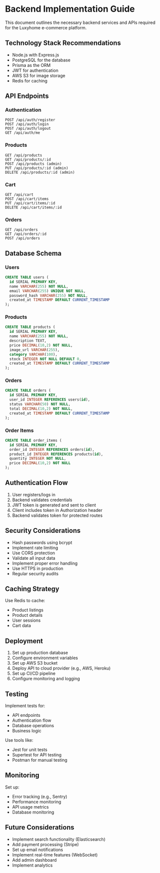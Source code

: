 # Backend Implementation Guide

This document outlines the necessary backend services and APIs required for the Luxyhome e-commerce platform.

## Technology Stack Recommendations

- Node.js with Express.js
- PostgreSQL for the database
- Prisma as the ORM
- JWT for authentication
- AWS S3 for image storage
- Redis for caching

## API Endpoints

### Authentication
```
POST /api/auth/register
POST /api/auth/login
POST /api/auth/logout
GET /api/auth/me
```

### Products
```
GET /api/products
GET /api/products/:id
POST /api/products (admin)
PUT /api/products/:id (admin)
DELETE /api/products/:id (admin)
```

### Cart
```
GET /api/cart
POST /api/cart/items
PUT /api/cart/items/:id
DELETE /api/cart/items/:id
```

### Orders
```
GET /api/orders
GET /api/orders/:id
POST /api/orders
```

## Database Schema

### Users
```sql
CREATE TABLE users (
  id SERIAL PRIMARY KEY,
  name VARCHAR(255) NOT NULL,
  email VARCHAR(255) UNIQUE NOT NULL,
  password_hash VARCHAR(255) NOT NULL,
  created_at TIMESTAMP DEFAULT CURRENT_TIMESTAMP
);
```

### Products
```sql
CREATE TABLE products (
  id SERIAL PRIMARY KEY,
  name VARCHAR(255) NOT NULL,
  description TEXT,
  price DECIMAL(10,2) NOT NULL,
  image_url VARCHAR(255),
  category VARCHAR(100),
  stock INTEGER NOT NULL DEFAULT 0,
  created_at TIMESTAMP DEFAULT CURRENT_TIMESTAMP
);
```

### Orders
```sql
CREATE TABLE orders (
  id SERIAL PRIMARY KEY,
  user_id INTEGER REFERENCES users(id),
  status VARCHAR(50) NOT NULL,
  total DECIMAL(10,2) NOT NULL,
  created_at TIMESTAMP DEFAULT CURRENT_TIMESTAMP
);
```

### Order Items
```sql
CREATE TABLE order_items (
  id SERIAL PRIMARY KEY,
  order_id INTEGER REFERENCES orders(id),
  product_id INTEGER REFERENCES products(id),
  quantity INTEGER NOT NULL,
  price DECIMAL(10,2) NOT NULL
);
```

## Authentication Flow

1. User registers/logs in
2. Backend validates credentials
3. JWT token is generated and sent to client
4. Client includes token in Authorization header
5. Backend validates token for protected routes

## Security Considerations

- Hash passwords using bcrypt
- Implement rate limiting
- Use CORS protection
- Validate all input data
- Implement proper error handling
- Use HTTPS in production
- Regular security audits

## Caching Strategy

Use Redis to cache:
- Product listings
- Product details
- User sessions
- Cart data

## Deployment

1. Set up production database
2. Configure environment variables
3. Set up AWS S3 bucket
4. Deploy API to cloud provider (e.g., AWS, Heroku)
5. Set up CI/CD pipeline
6. Configure monitoring and logging

## Testing

Implement tests for:
- API endpoints
- Authentication flow
- Database operations
- Business logic

Use tools like:
- Jest for unit tests
- Supertest for API testing
- Postman for manual testing

## Monitoring

Set up:
- Error tracking (e.g., Sentry)
- Performance monitoring
- API usage metrics
- Database monitoring

## Future Considerations

- Implement search functionality (Elasticsearch)
- Add payment processing (Stripe)
- Set up email notifications
- Implement real-time features (WebSocket)
- Add admin dashboard
- Implement analytics